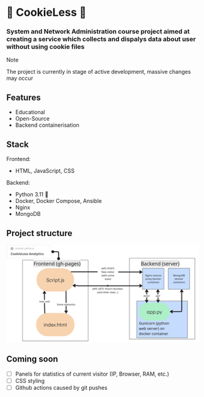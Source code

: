# 🍪 CookieLess 🔽
### System and Network Administration course project aimed at creating a service which collects and dispalys data about user without using cookie files
> [!NOTE]
> The project is currently in stage of active development, massive changes may occur
## Features
- Educational
- Open-Source 
- Backend containerisation
## Stack
Frontend:
- HTML, JavaScript, CSS

Backend:
- Python 3.11 🐍
- Docker, Docker Compose, Ansible
- Nginx
- MongoDB
## Project structure
![Project Structure](./assets/plan.jpg)
## Coming soon
- [ ] Panels for statistics of current visitor (IP, Browser, RAM, etc.)
- [ ] CSS styling
- [ ] Github actions caused by git pushes
